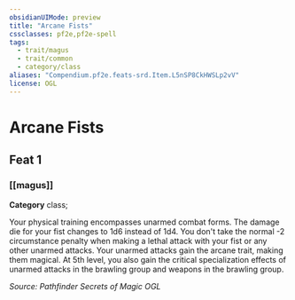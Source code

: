 ```yaml
---
obsidianUIMode: preview
title: "Arcane Fists"
cssclasses: pf2e,pf2e-spell
tags:
  - trait/magus
  - trait/common
  - category/class
aliases: "Compendium.pf2e.feats-srd.Item.L5nSP8CkHWSLp2vV"
license: OGL
---
```

# Arcane Fists
## Feat 1
### [[magus]]

**Category** class; 




Your physical training encompasses unarmed combat forms. The damage die for your fist changes to 1d6 instead of 1d4. You don't take the normal -2 circumstance penalty when making a lethal attack with your fist or any other unarmed attacks. Your unarmed attacks gain the arcane trait, making them magical. At 5th level, you also gain the critical specialization effects of unarmed attacks in the brawling group and weapons in the brawling group.

*Source: Pathfinder Secrets of Magic*
*OGL*